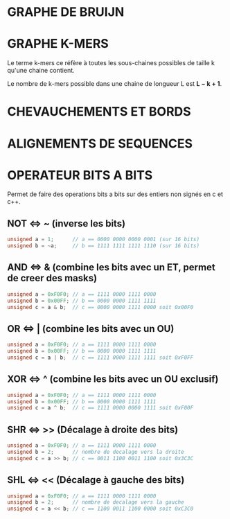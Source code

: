 # GRAPHE DE BRUIJN

# GRAPHE K-MERS

Le terme k-mers ce réfère à toutes les sous-chaines possibles de taille k qu'une chaine contient.

Le nombre de k-mers possible dans une chaine de longueur L est **L − k + 1**.

# CHEVAUCHEMENTS ET BORDS

# ALIGNEMENTS DE SEQUENCES

# OPERATEUR BITS A BITS

Permet de faire des operations bits a bits sur des entiers non signés en c et c++.

## NOT <=> ~ (inverse les bits)

```c
unsigned a = 1;  	 // a == 0000 0000 0000 0001 (sur 16 bits)	
unsigned b = ~a; 	 // b == 1111 1111 1111 1110 (sur 16 bits)	
```

## AND <=> & (combine les bits avec un ET, permet de creer des masks)

```c
unsigned a = 0xF0F0; // a == 1111 0000 1111 0000
unsigned b = 0x00FF; // b == 0000 0000 1111 1111
unsigned c = a & b;  // c == 0000 0000 1111 0000 soit 0x00F0
```

## OR <=> | (combine les bits avec un OU)

```c 
unsigned a = 0xF0F0; // a == 1111 0000 1111 0000
unsigned b = 0x00FF; // b == 0000 0000 1111 1111
unsigned c = a | b;  // c == 1111 0000 1111 1111 soit 0xF0FF
```

## XOR <=> ^ (combine les bits avec un OU exclusif)

```c
unsigned a = 0xF0F0; // a == 1111 0000 1111 0000
unsigned b = 0x00FF; // b == 0000 0000 1111 1111
unsigned c = a ^ b;  // c == 1111 0000 0000 1111 soit 0xF00F
```
## SHR <=> >> (Décalage à droite des bits)

```c
unsigned a = 0xF0F0; // a == 1111 0000 1111 0000
unsigned b = 2; 	 // nombre de decalage vers la droite
unsigned c = a >> b; // c == 0011 1100 0011 1100 soit 0x3C3C 
```
## SHL <=> << (Décalage à gauche des bits)

```c
unsigned a = 0xF0F0; // a == 1111 0000 1111 0000
unsigned b = 2; 	 // nombre de decalage vers la gauche
unsigned c = a << b; // c == 1100 0011 1100 0000 soit 0xC3C0
```